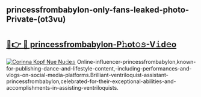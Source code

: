 ## princessfrombabylon-only-fans​-leaked-photo​-Private-(ot3vu)


# <h2><a href="https://mediaupload.pro?title=princessfrombabylon&ref=git">🔗👉 🔴 princessfrombabylon-P𝚑ot𝚘𝚜-V𝚒d𝚎o</a></h2>

[![Corinna Kopf Nue Nu𝚍e𝚜](https://i.imgur.com/0qMVB7G.gif)](https://mediaupload.pro?title=princessfrombabylon&ref=git)
Online-influencer-princessfrombabylon,known-for-publishing-dance-and-lifestyle-content,-including-performances-and-vlogs-on-social-media-platforms.Brilliant-ventriloquist-assistant-princessfrombabylon,celebrated-for-their-exceptional-abilities-and-accomplishments-in-assisting-ventriloquists.  
